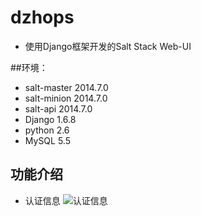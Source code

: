 # dzhops   
+ 使用Django框架开发的Salt Stack Web-UI   

##环境：   
+ salt-master 2014.7.0     
+ salt-minion 2014.7.0      
+ salt-api 2014.7.0     
+ Django 1.6.8     
+ python 2.6     
+ MySQL 5.5  
  
## 功能介绍
+ 认证信息
![认证信息](https://github.com/Hasal/picture/blob/master/dzhops_pic/au.png)
